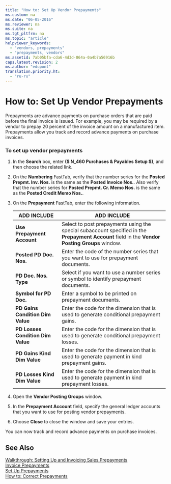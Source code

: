 ```yaml
---
title: "How to: Set Up Vendor Prepayments"
ms.custom: na
ms.date: "06-05-2016"
ms.reviewer: na
ms.suite: na
ms.tgt_pltfrm: na
ms.topic: "article"
helpviewer_keywords: 
  - "vendors, prepayments"
  - "prepayments, vendors"
ms.assetid: 7ab05bfa-cda6-4d3d-864a-0a4b7a56916b
caps.latest.revision: 2
ms.author: "edupont"
translation.priority.ht: 
  - "ru-ru"
---
```

# How to: Set Up Vendor Prepayments
Prepayments are advance payments on purchase orders that are paid before the final invoice is issued. For example, you may be required by a vendor to prepay 20 percent of the invoice amount on a manufactured item. Prepayments allow you track and record advance payments on purchase invoices.  
  
### To set up vendor prepayments  
  
1.  In the **Search** box, enter **\($ N\_460 Purchases & Payables Setup $\)**, and then choose the related link.  
  
2.  On the **Numbering** FastTab, verify that the number series for the **Posted Prepmt. Inv. Nos.** is the same as the **Posted Invoice Nos.**. Also verify that the number series for **Posted Prepmt. Cr. Memo Nos.** is the same as the **Posted Credit Memo Nos.**.  
  
3.  On the **Prepayment** FastTab, enter the following information.  
  
    |ADD INCLUDE<!--[!INCLUDE[bp_tablefield](../../ApplicationDesign/includes/bp_tablefield_md.md)]-->|ADD INCLUDE<!--[!INCLUDE[bp_tabledescription](../../ApplicationDesign/includes/bp_tabledescription_md.md)]-->|  
    |---------------------------------|---------------------------------------|  
    |**Use Prepayment Account**|Select to post prepayments using the special subaccount specified in the **Prepayment Account** field in the **Vendor Posting Groups** window.|  
    |**Posted PD Doc. Nos.**|Enter the code of the number series that you want to use for prepayment documents.|  
    |**PD Doc. Nos. Type**|Select if you want to use a number series or symbol to identify prepayment documents.|  
    |**Symbol for PD Doc.**|Enter a symbol to be printed on prepayment documents.|  
    |**PD Gains Condition Dim Value**|Enter the code for the dimension that is used to generate conditional prepayment gains.|  
    |**PD Losses Condition Dim Value**|Enter the code for the dimension that is used to generate conditional prepayment losses.|  
    |**PD Gains Kind Dim Value**|Enter the code for the dimension that is used to generate payment in kind prepayment gains.|  
    |**PD Losses Kind Dim Value**|Enter the code for the dimension that is used to generate payment in kind prepayment losses.|  
  
4.  Open the **Vendor Posting Groups** window.  
  
5.  In the **Prepayment Account** field, specify the general ledger accounts that you want to use for posting vendor prepayments.  
  
6.  Choose **Close** to close the window and save your entries.  
  
 You can now track and record advance payments on purchase invoices.  
  
## See Also  
 [Walkthrough: Setting Up and Invoicing Sales Prepayments](../../GettingStarted/walkthrough-setting-up-and-invoicing-sales-prepayments.md)   
 [Invoice Prepayments](../../Finance/invoice-prepayments.md)   
 [Set Up Prepayments](../../Finance/set-up-prepayments.md)   
 [How to: Correct Prepayments](../../Finance/how-to-correct-prepayments.md)